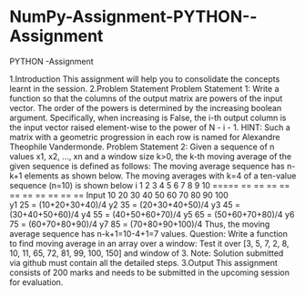 # NumPy-Assignment-PYTHON--Assignment
PYTHON -Assignment

1.Introduction 
This assignment will help you to consolidate the concepts learnt in the session. 
2.Problem Statement 
Problem Statement 1: 
Write a function so that the columns of the output matrix are powers of the input vector. 
The order of the powers is determined by the increasing boolean argument. Specifically, when  increasing is False, the i-th output column is the input vector raised element-wise to the power  of N - i - 1. 
HINT: Such a matrix with a geometric progression in each row is named for Alexandre Theophile Vandermonde. 
Problem Statement 2: 
Given a sequence of n values x1, x2, ..., xn and a window size k>0, the k-th moving average of  the given sequence is defined as follows: 
The moving average sequence has n-k+1 elements as shown below. 
The moving averages with k=4 of a ten-value sequence (n=10) is shown below 
i 1 2 3 4 5 6 7 8 9 10 
===== == == == == == == == == == == 
Input 10 20 30 40 50 60 70 80 90 100  
y1 25 = (10+20+30+40)/4 
y2 35 = (20+30+40+50)/4 
y3 45 = (30+40+50+60)/4 
y4 55 = (40+50+60+70)/4 
y5 65 = (50+60+70+80)/4 
y6 75 = (60+70+80+90)/4 
y7 85 = (70+80+90+100)/4 
Thus, the moving average sequence has n-k+1=10-4+1=7 values.
Question: Write a function to find moving average in an array over a window:  Test it over [3, 5, 7, 2, 8, 10, 11, 65, 72, 81, 99, 100, 150] and window of 3. 
Note: Solution submitted via github must contain all the detailed steps. 3.Output 
This assignment consists of 200 marks and needs to be submitted in the upcoming session for  evaluation.

